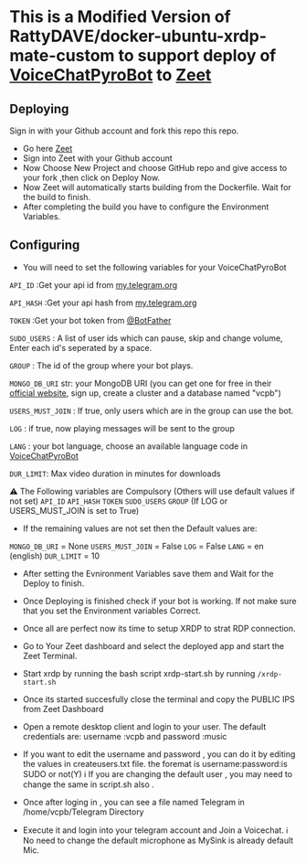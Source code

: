 # This is a Modified Version of  RattyDAVE/docker-ubuntu-xrdp-mate-custom to support deploy of [VoiceChatPyroBot](https://github.com/rojserbest/VoiceChatPyroBot.git) to [Zeet](https://zeet.co/)

## Deploying
Sign in with your Github account and fork this repo this repo.

* Go here [Zeet](https://zeet.co/)
* Sign into Zeet with your Github account
* Now Choose New Project and choose GitHub repo and give access to your fork ,then click on Deploy Now. 
* Now Zeet will automatically starts building from the Dockerfile. Wait for the build to finish.
* After completing the build you have to configure the Environment Variables.

## Configuring
* You will need to set the following variables for your VoiceChatPyroBot

`API_ID` :Get your api id from [my.telegram.org](https://my.telegram.org)

`API_HASH` :Get your api hash from [my.telegram.org](https://my.telegram.org)

`TOKEN` :Get your bot token from [@BotFather](https://t.me/BotFather)

`SUDO_USERS` : A list of user ids which can pause, skip and change volume, Enter each id's seperated by a space.

`GROUP` : The id of the group where your bot plays. 

`MONGO_DB_URI` str: your MongoDB URI (you can get one for free in their [official website](https://mongodb.com/), sign up, create a cluster and a database named "vcpb")

`USERS_MUST_JOIN` : If true, only users which are in the group can use the bot.

`LOG` : if true, now playing messages will be sent to the group
    
`LANG` : your bot language, choose an available language code in [VoiceChatPyroBot](https://github.com/rojserbest/VoiceChatPyroBot/tree/main/strings)

`DUR_LIMIT`: Max video duration in minutes for downloads

  ⚠️ The Following variables are Compulsory (Others will use default values if not set)
   ```API_ID```
   ```API_HASH```
   ```TOKEN``` 
 `SUDO_USERS`
 `GROUP` (If LOG or USERS_MUST_JOIN is set to True)

* If the remaining values are not set then the Default values are:

 `MONGO_DB_URI` = None
 `USERS_MUST_JOIN` = False
 `LOG` = False
 `LANG` = en (english)
 `DUR_LIMIT` = 10

* After setting the Evnironment Variables save them and Wait for the Deploy to finish.

* Once Deploying is finished check if your bot is working. If not make sure that you set the Environment variables Correct.

* Once all are perfect now its time to setup XRDP to strat RDP connection.

* Go to Your Zeet dashboard and select the deployed app and start the Zeet Terminal.

* Start xrdp by running the bash script xrdp-start.sh by running ```/xrdp-start.sh```

* Once its started succesfully close the terminal and copy the PUBLIC IPS from Zeet Dashboard
 
* Open a remote desktop client and login to your user. The default credentials are: 
  username :vcpb and 
  password :music
  
* If you want to edit the username and password , you can do it by editing the values in createusers.txt file. the foremat is username:password:is SUDO or not(Y)
  ℹ️ If you are changing the default user , you may need to change the same in script.sh also .

* Once after loging in ,  you can see a file named Telegram in  /home/vcpb/Telegram Directory 

* Execute it and login into your telegram account and Join a Voicechat.
  ℹ️ No need to change the default microphone as MySink is already default Mic.
